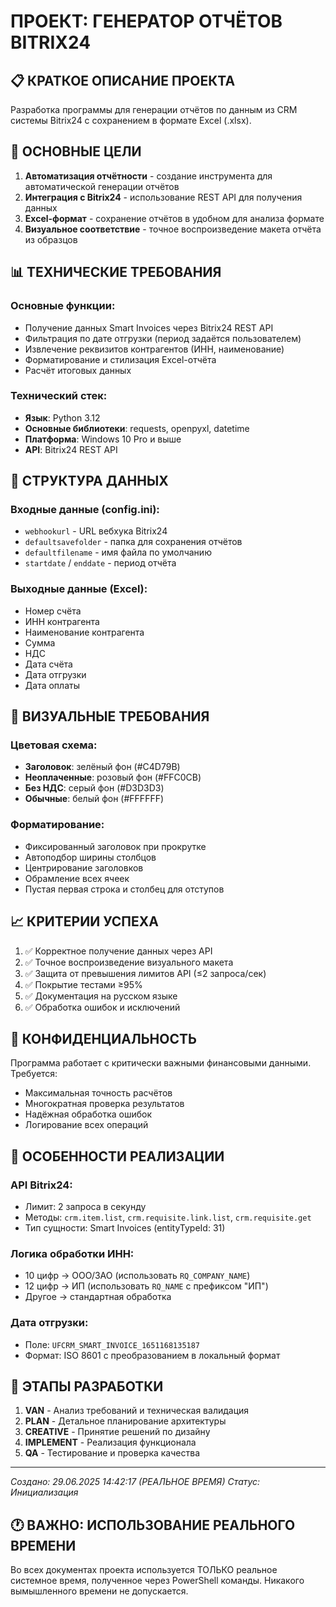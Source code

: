 # ПРОЕКТ: ГЕНЕРАТОР ОТЧЁТОВ BITRIX24

## 📋 КРАТКОЕ ОПИСАНИЕ ПРОЕКТА

Разработка программы для генерации отчётов по данным из CRM системы Bitrix24 с сохранением в формате Excel (.xlsx).

## 🎯 ОСНОВНЫЕ ЦЕЛИ

1. **Автоматизация отчётности** - создание инструмента для автоматической генерации отчётов
2. **Интеграция с Bitrix24** - использование REST API для получения данных
3. **Excel-формат** - сохранение отчётов в удобном для анализа формате
4. **Визуальное соответствие** - точное воспроизведение макета отчёта из образцов

## 📊 ТЕХНИЧЕСКИЕ ТРЕБОВАНИЯ

### Основные функции:
- Получение данных Smart Invoices через Bitrix24 REST API
- Фильтрация по дате отгрузки (период задаётся пользователем)
- Извлечение реквизитов контрагентов (ИНН, наименование)
- Форматирование и стилизация Excel-отчёта
- Расчёт итоговых данных

### Технический стек:
- **Язык**: Python 3.12
- **Основные библиотеки**: requests, openpyxl, datetime
- **Платформа**: Windows 10 Pro и выше
- **API**: Bitrix24 REST API

## 📁 СТРУКТУРА ДАННЫХ

### Входные данные (config.ini):
- `webhookurl` - URL вебхука Bitrix24
- `defaultsavefolder` - папка для сохранения отчётов
- `defaultfilename` - имя файла по умолчанию
- `startdate` / `enddate` - период отчёта

### Выходные данные (Excel):
- Номер счёта
- ИНН контрагента
- Наименование контрагента
- Сумма
- НДС
- Дата счёта
- Дата отгрузки
- Дата оплаты

## 🎨 ВИЗУАЛЬНЫЕ ТРЕБОВАНИЯ

### Цветовая схема:
- **Заголовок**: зелёный фон (#C4D79B)
- **Неоплаченные**: розовый фон (#FFC0CB)
- **Без НДС**: серый фон (#D3D3D3)
- **Обычные**: белый фон (#FFFFFF)

### Форматирование:
- Фиксированный заголовок при прокрутке
- Автоподбор ширины столбцов
- Центрирование заголовков
- Обрамление всех ячеек
- Пустая первая строка и столбец для отступов

## 📈 КРИТЕРИИ УСПЕХА

1. ✅ Корректное получение данных через API
2. ✅ Точное воспроизведение визуального макета
3. ✅ Защита от превышения лимитов API (≤2 запроса/сек)
4. ✅ Покрытие тестами ≥95%
5. ✅ Документация на русском языке
6. ✅ Обработка ошибок и исключений

## 🔐 КОНФИДЕНЦИАЛЬНОСТЬ

Программа работает с критически важными финансовыми данными. Требуется:
- Максимальная точность расчётов
- Многократная проверка результатов
- Надёжная обработка ошибок
- Логирование всех операций

## 📝 ОСОБЕННОСТИ РЕАЛИЗАЦИИ

### API Bitrix24:
- Лимит: 2 запроса в секунду
- Методы: `crm.item.list`, `crm.requisite.link.list`, `crm.requisite.get`
- Тип сущности: Smart Invoices (entityTypeId: 31)

### Логика обработки ИНН:
- 10 цифр → ООО/ЗАО (использовать `RQ_COMPANY_NAME`)
- 12 цифр → ИП (использовать `RQ_NAME` с префиксом "ИП")
- Другое → стандартная обработка

### Дата отгрузки:
- Поле: `UFCRM_SMART_INVOICE_1651168135187`
- Формат: ISO 8601 с преобразованием в локальный формат

## 🚀 ЭТАПЫ РАЗРАБОТКИ

1. **VAN** - Анализ требований и техническая валидация
2. **PLAN** - Детальное планирование архитектуры
3. **CREATIVE** - Принятие решений по дизайну
4. **IMPLEMENT** - Реализация функционала
5. **QA** - Тестирование и проверка качества

---
*Создано: 29.06.2025 14:42:17 (РЕАЛЬНОЕ ВРЕМЯ)*
*Статус: Инициализация*

## 🕐 ВАЖНО: ИСПОЛЬЗОВАНИЕ РЕАЛЬНОГО ВРЕМЕНИ
Во всех документах проекта используется ТОЛЬКО реальное системное время, полученное через PowerShell команды. Никакого вымышленного времени не допускается. 